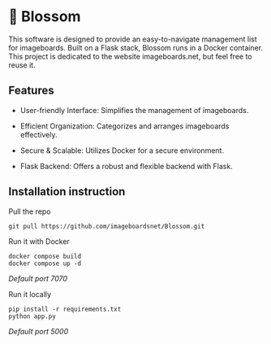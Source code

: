 # 🌸 Blossom

This software is designed to provide an easy-to-navigate management list for imageboards.
 Built on a Flask stack, Blossom runs in a Docker container.
This project is dedicated to the website imageboards.net, but feel free to reuse it.

## Features

 - User-friendly Interface: Simplifies the management of imageboards.
 
 - Efficient Organization: Categorizes and arranges imageboards   
   effectively.
   
 - Secure & Scalable: Utilizes Docker for a secure environment.
 
 - Flask Backend: Offers a robust and flexible backend with Flask.

## Installation instruction

Pull the repo

    git pull https://github.com/imageboardsnet/Blossom.git

Run it with Docker

    docker compose build
    docker compose up -d
*Default port 7070*

Run it locally

    pip install -r requirements.txt
    python app.py
*Default port 5000*
